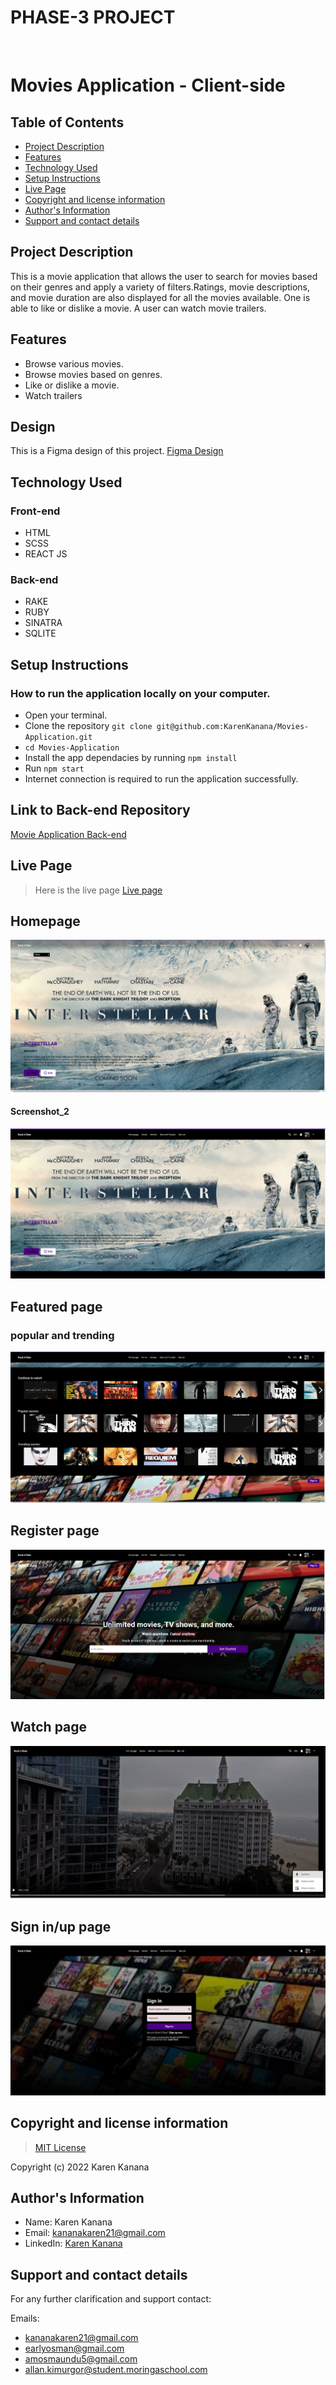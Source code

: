 # PHASE-3 PROJECT
<br />

# Movies Application - Client-side

## Table of Contents
- [Project Description](#project-description)
- [Features](#features)
- [Technology Used](#technology-used)
- [Setup Instructions](#setup-instructions)
- [Live Page](#live-page)
- [Copyright and license information](#copyright-and-license-information)
- [Author's Information](#authors-information)
- [Support and contact details](#support-and-contact-details)


## Project Description
This is a movie application that allows the user to search for movies based on their genres and apply a variety of filters.Ratings, movie descriptions, and movie duration are also displayed for all the movies available. One is able to like or dislike a movie. A user can watch movie trailers.

## Features
- Browse various movies.
- Browse movies based on genres. 
- Like or dislike a movie.
- Watch trailers

## Design
This is a Figma design of this project.
[Figma Design](https://www.figma.com/file/tEAy38A56gyO7HZMz0oAgr/Rock-%C3%B1-Rate?node-id=0%3A1)

## Technology Used
### Front-end
- HTML
- SCSS
- REACT JS

### Back-end
- RAKE
- RUBY
- SINATRA
- SQLITE


## Setup Instructions

### How to run the application locally on your computer.
- Open your terminal.
- Clone the repository `git clone git@github.com:KarenKanana/Movies-Application.git`
- `cd Movies-Application`
- Install the app dependacies by running `npm install`
- Run `npm start`
- Internet connection is required to run the application successfully.


## Link to Back-end Repository
[Movie Application Back-end](https://github.com/KarenKanana/Movies-Applicaton-Back-end)


## Live Page
>   Here is the live page [Live page](https://vercel.com/karenkanana/movies-application)


## Homepage

![Home page](./pages_screenshots/homepage.png)

#### Screenshot_2
![Home page](./pages_screenshots/homepage2.png)

## Featured page
### popular and trending

![Featured ](./pages_screenshots/featuedpage.png)

## Register page

![Register page](./pages_screenshots/register_page.png)

## Watch page

![Watch page](./pages_screenshots/watchpage.png)

## Sign in/up page

![Sign page](./pages_screenshots/sign_in.png)


## Copyright and license information
> [MIT License](https://github.com/KarenKanana/Movies-Application/blob/add-license-1/LICENSE)

Copyright (c) 2022 Karen Kanana


## Author's Information
- Name: Karen Kanana 
- Email: kananakaren21@gmail.com
- LinkedIn: [Karen Kanana](https://www.linkedin.com/in/karen-kanana-4b8a78205/)


## Support and contact details
For any further clarification and support contact:

Emails: 
- kananakaren21@gmail.com 
- earlyosman@gmail.com 
- amosmaundu5@gmail.com
- allan.kimurgor@student.moringaschool.com